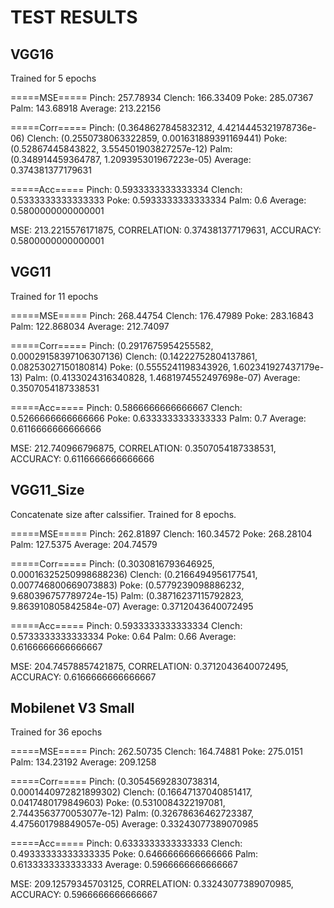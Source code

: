 # TEST RESULTS

## VGG16

Trained for 5 epochs

=====MSE=====
Pinch:  257.78934 Clench:  166.33409 Poke:  285.07367 Palm:  143.68918
Average:  213.22156

=====Corr=====
Pinch:  (0.3648627845832312, 4.4214445321978736e-06) Clench:  (0.2550738063322859, 0.001631889391169441) Poke:  (0.52867445843822, 3.554501903827257e-12) Palm:  (0.348914459364787, 1.209395301967223e-05)
Average:  0.374381377179631

=====Acc=====
Pinch:  0.5933333333333334 Clench:  0.5333333333333333 Poke:  0.5933333333333334 Palm:  0.6
Average:  0.5800000000000001

MSE: 213.2215576171875, CORRELATION: 0.374381377179631, ACCURACY: 0.5800000000000001

## VGG11

Trained for 11 epochs

=====MSE=====
Pinch:  268.44754 Clench:  176.47989 Poke:  283.16843 Palm:  122.868034
Average:  212.74097

=====Corr=====
Pinch:  (0.2917675954255582, 0.00029158397106307136) Clench:  (0.14222752804137861, 0.08253027150180814) Poke:  (0.5555241198343926, 1.602341927437179e-13) Palm:  (0.4133024316340828, 1.4681974552497698e-07)
Average:  0.3507054187338531

=====Acc=====
Pinch:  0.5866666666666667 Clench:  0.5266666666666666 Poke:  0.6333333333333333 Palm:  0.7
Average:  0.6116666666666666

MSE: 212.740966796875, CORRELATION: 0.3507054187338531, ACCURACY: 0.6116666666666666

## VGG11_Size

Concatenate size after calssifier. Trained for 8 epochs.

=====MSE=====
Pinch:  262.81897 Clench:  160.34572 Poke:  268.28104 Palm:  127.5375
Average:  204.74579

=====Corr=====
Pinch:  (0.3030816793646925, 0.00016325250998688236) Clench:  (0.2166494956177541, 0.007746800669073883) Poke:  (0.5779239098886232, 9.680396757789724e-15) Palm:  (0.38716237115792823, 9.863910805842584e-07)
Average:  0.3712043640072495

=====Acc=====
Pinch:  0.5933333333333334 Clench:  0.5733333333333334 Poke:  0.64 Palm:  0.66
Average:  0.6166666666666667

MSE: 204.74578857421875, CORRELATION: 0.3712043640072495, ACCURACY: 0.6166666666666667

## Mobilenet V3 Small

Trained for 36 epochs

=====MSE=====
Pinch:  262.50735 Clench:  164.74881 Poke:  275.0151 Palm:  134.23192
Average:  209.1258

=====Corr=====
Pinch:  (0.30545692830738314, 0.0001440972821899302) Clench:  (0.16647137040851417, 0.0417480179849603) Poke:  (0.5310084322197081, 2.7443563770053077e-12) Palm:  (0.32678636462723387, 4.475601798849057e-05)
Average:  0.33243077389070985

=====Acc=====
Pinch:  0.6333333333333333 Clench:  0.49333333333333335 Poke:  0.6466666666666666 Palm:  0.6133333333333333
Average:  0.5966666666666667

MSE: 209.12579345703125, CORRELATION: 0.33243077389070985, ACCURACY: 0.5966666666666667